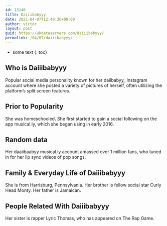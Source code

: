 ```yaml
---
id: 13140
title: Daiiibabyyy
date: 2021-04-07T12:49:36+00:00
author: victor
layout: post
guid: https://ukdataservers.com/daiiibabyyy/
permalink: /04/07/daiiibabyyy/
---
```


* some text
{: toc}


## Who is Daiiibabyyy



Popular social media personality known for her daiibabyy_ Instagram account where she posted a variety of pictures of herself, often utilizing the platform&#8217;s split screen features. 

                
                
                
## Prior to Popularity



She was homeschooled. She first started to gain a social following on the app musical.ly, which she began using in early 2016. 

                
                
                
## Random data



Her daaiibaabyy musical.ly account amassed over 1 million fans, who tuned in for her lip sync videos of pop songs. 

                
                
                
## Family & Everyday Life of Daiiibabyyy



She is from Harrisburg, Pennsylvania. Her brother is fellow social star Curly Head Monty. Her father is Jamaican.

                
                
                
## People Related With Daiiibabyyy



Her sister is rapper Lyric Thomas, who has appeared on The Rap Game.

                
              
            
          
          
          